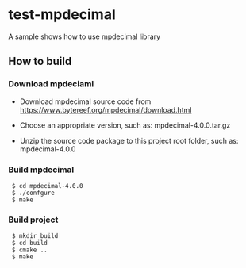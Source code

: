 # test-mpdecimal

A sample shows how to use mpdecimal library

## How to build

### Download mpdeciaml

- Download mpdecimal source code from https://www.bytereef.org/mpdecimal/download.html

- Choose an appropriate version, such as: mpdecimal-4.0.0.tar.gz

- Unzip the source code package to this project root folder, such as: mpdecimal-4.0.0

### Build mpdecimal

```
 $ cd mpdecimal-4.0.0
 $ ./confgure
 $ make

```

### Build project

```
 $ mkdir build
 $ cd build
 $ cmake ..
 $ make
 
```
